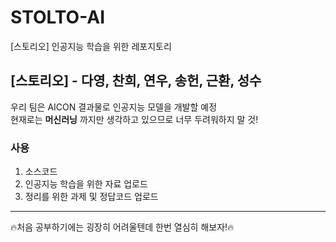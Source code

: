 # STOLTO-AI
[스토리오] 인공지능 학습을 위한 레포지토리

## [스토리오] - 다영, 찬희, 연우, 송헌, 근환, 성수
우리 팀은 AICON 결과물로 인공지능 모델을 개발할 예정  
현재로는 **머신러닝** 까지만 생각하고 있으므로 너무 두려워하지 말 것!  

### 사용
1. 소스코드 
1. 인공지능 학습을 위한 자료 업로드
1. 정리를 위한 과제 및 정답코드 업로드

---
🔥처음 공부하기에는 굉장히 어려울텐데 한번 열심히 해보자!🔥
